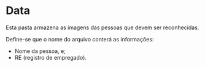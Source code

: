 # Data

Esta pasta armazena as imagens das pessoas que devem ser reconhecidas.

Define-se que o nome do arquivo conterá as informações:

* Nome da pessoa, e;
* RE (registro de empregado).
